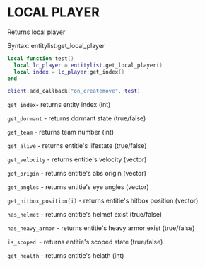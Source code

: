 # LOCAL PLAYER

Returns local player

Syntax:	entitylist.get_local_player

```lua
local function test()
  local lc_player = entitylist.get_local_player()
  local index = lc_player:get_index()
end

client.add_callback("on_createmove", test)
```

`get_index`- returns entity index (int)

`get_dormant` - returns dormant state (true/false)

`get_team` - returns team number (int)

`get_alive` - returns entitie's lifestate (true/false)

`get_velocity` - returns entitie's velocity (vector)

`get_origin` - returns entitie's abs origin (vector)

`get_angles` - returns entitie's eye angles (vector)

`get_hitbox_position(i)` - returns entitie's hitbox position (vector)

`has_helmet` - returns entitie's helmet exist (true/false)

`has_heavy_armor` - returns entitie's heavy armor exist (true/false)

`is_scoped `- returns entitie's scoped state (true/false)

`get_health` - returns entitie's helath (int)